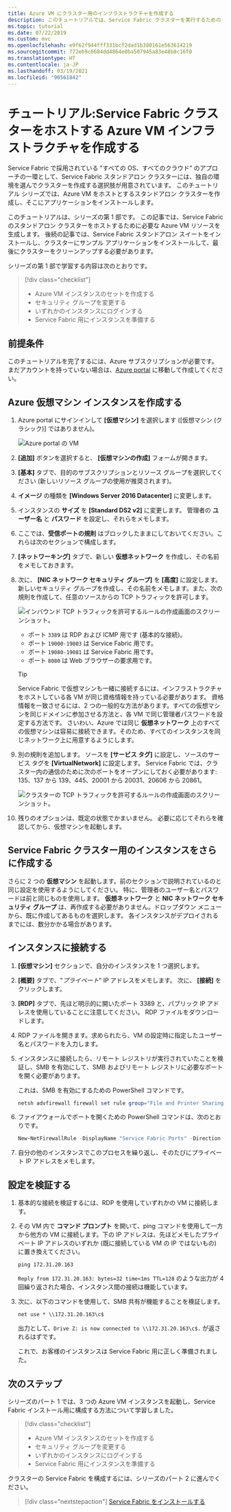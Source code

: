 ```yaml
---
title: Azure VM にクラスター用のインフラストラクチャを作成する
description: このチュートリアルでは、Service Fabric クラスターを実行するための Azure VM インフラストラクチャを設定する方法を学習します。
ms.topic: tutorial
ms.date: 07/22/2019
ms.custom: mvc
ms.openlocfilehash: e9f62f944fff331bcf2dad1b380161e563614219
ms.sourcegitcommit: 772eb9c6684dd4864e0ba507945a83e48b8c16f0
ms.translationtype: HT
ms.contentlocale: ja-JP
ms.lasthandoff: 03/19/2021
ms.locfileid: "90561842"
---
```

# <a name="tutorial-create-azure-vm-infrastructure-to-host-a-service-fabric-cluster"></a>チュートリアル:Service Fabric クラスターをホストする Azure VM インフラストラクチャを作成する

Service Fabric で採用されている "すべての OS、すべてのクラウド" のアプローチの一環として、Service Fabric スタンドアロン クラスターには、独自の環境を選んでクラスターを作成する選択肢が用意されています。 このチュートリアル シリーズでは、Azure VM をホストとするスタンドアロン クラスターを作成し、そこにアプリケーションをインストールします。

このチュートリアルは、シリーズの第 1 部です。 この記事では、Service Fabric のスタンドアロン クラスターをホストするために必要な Azure VM リソースを生成します。 後続の記事では、Service Fabric スタンドアロン スイートをインストールし、クラスターにサンプル アプリケーションをインストールして、最後にクラスターをクリーンアップする必要があります。

シリーズの第 1 部で学習する内容は次のとおりです。

> [!div class="checklist"]
> * Azure VM インスタンスのセットを作成する
> * セキュリティ グループを変更する
> * いずれかのインスタンスにログインする
> * Service Fabric 用にインスタンスを準備する

## <a name="prerequisites"></a>前提条件

このチュートリアルを完了するには、Azure サブスクリプションが必要です。  まだアカウントを持っていない場合は、[Azure portal](https://portal.azure.com) に移動して作成してください。

## <a name="create-azure-virtual-machine-instances"></a>Azure 仮想マシン インスタンスを作成する

1. Azure portal にサインインして **[仮想マシン]** を選択します ([仮想マシン (クラシック)] ではありません)。

   ![Azure portal の VM][az-console]

2. **[追加]** ボタンを選択すると、 **[仮想マシンの作成]** フォームが開きます。

3. **[基本]** タブで、目的のサブスクリプションとリソース グループを選択してください (新しいリソース グループの使用が推奨されます)。

4. **イメージ** の種類を **[Windows Server 2016 Datacenter]** に変更します。 
 
5. インスタンスの **サイズ** を **[Standard DS2 v2]** に変更します。 管理者の **ユーザー名** と **パスワード** を設定し、それらをメモします。

6. ここでは、**受信ポートの規則** はブロックしたままにしておいてください。これらは次のセクションで構成します。

7. **[ネットワーキング]** タブで、新しい **仮想ネットワーク** を作成し、その名前をメモしておきます。

8. 次に、 **[NIC ネットワーク セキュリティ グループ]** を **[高度]** に設定します。 新しいセキュリティ グループを作成し、その名前をメモします。また、次の規則を作成して、任意のソースからの TCP トラフィックを許可します。

   ![インバウンド TCP トラフィックを許可するルールの作成画面のスクリーンショット。][sf-inbound]

   * ポート `3389` は RDP および ICMP 用です (基本的な接続)。
   * ポート `19000-19003` は Service Fabric 用です。
   * ポート `19080-19081` は Service Fabric 用です。
   * ポート `8080` は Web ブラウザーの要求用です。

   > [!TIP]
   > Service Fabric で仮想マシンも一緒に接続するには、インフラストラクチャをホストしている各 VM が同じ資格情報を持っている必要があります。  資格情報を一致させるには、2 つの一般的な方法があります。すべての仮想マシンを同じドメインに参加させる方法と、各 VM で同じ管理者パスワードを設定する方法です。 さいわい、Azure では同じ **仮想ネットワーク** 上のすべての仮想マシンは容易に接続できます。そのため、すべてのインスタンスを同じネットワーク上に用意するようにします。

9. 別の規則を追加します。 ソースを **[サービス タグ]** に設定し、ソースのサービス タグを **[VirtualNetwork]** に設定します。 Service Fabric では、クラスター内の通信のために次のポートをオープンにしておく必要があります: 135、137 から 139、445、20001 から 20031、20606 から 20861。

   ![クラスターの TCP トラフィックを許可するルールの作成画面のスクリーンショット。][vnet-inbound]

10. 残りのオプションは、既定の状態でかまいません。 必要に応じてそれらを確認してから、仮想マシンを起動します。

## <a name="creating-more-instances-for-your-service-fabric-cluster"></a>Service Fabric クラスター用のインスタンスをさらに作成する

さらに 2 つの **仮想マシン** を起動します。前のセクションで説明されているのと同じ設定を使用するようにしてください。 特に、管理者のユーザー名とパスワードは前と同じものを使用します。 **仮想ネットワーク** と **NIC ネットワーク セキュリティ グループ** は、再作成する必要がありません。ドロップダウン メニューから、既に作成してあるものを選択します。 各インスタンスがデプロイされるまでには、数分かかる場合があります。

## <a name="connect-to-your-instances"></a>インスタンスに接続する

1. **[仮想マシン]** セクションで、自分のインスタンスを 1 つ選択します。

2. **[概要]** タブで、"*プライベート*" IP アドレスをメモします。 次に、 **[接続]** をクリックします。

3. **[RDP]** タブで、先ほど明示的に開いたポート 3389 と、パブリック IP アドレスを使用していることに注意してください。 RDP ファイルをダウンロードします。
 
4. RDP ファイルを開きます。求められたら、VM の設定時に指定したユーザー名とパスワードを入力します。

5. インスタンスに接続したら、リモート レジストリが実行されていたことを検証し、SMB を有効にして、SMB およびリモート レジストリに必要なポートを開く必要があります。

   これは、SMB を有効にするための PowerShell コマンドです。

   ```powershell
   netsh advfirewall firewall set rule group="File and Printer Sharing" new enable=Yes
   ```

6. ファイアウォールでポートを開くための PowerShell コマンドは、次のとおりです。

   ```powershell
   New-NetFirewallRule -DisplayName "Service Fabric Ports" -Direction Inbound -Action Allow -RemoteAddress LocalSubnet -Protocol TCP -LocalPort 135, 137-139, 445
   ```

7. 自分の他のインスタンスでこのプロセスを繰り返し、そのたびにプライベート IP アドレスをメモします。

## <a name="verify-your-settings"></a>設定を検証する

1. 基本的な接続を検証するには、RDP を使用していずれかの VM に接続します。

2. その VM 内で **コマンド プロンプト** を開いて、ping コマンドを使用して一方から他方の VM に接続します。下の IP アドレスは、先ほどメモしたプライベート IP アドレスのいずれか (既に接続している VM の IP ではないもの) に置き換えてください。

   ```
   ping 172.31.20.163
   ```

   `Reply from 172.31.20.163: bytes=32 time<1ms TTL=128` のような出力が 4 回繰り返された場合、インスタンス間の接続は機能しています。

3. 次に、以下のコマンドを使用して、SMB 共有が機能することを検証します。

   ```
   net use * \\172.31.20.163\c$
   ```

   出力として、`Drive Z: is now connected to \\172.31.20.163\c$.` が返されるはずです。


   これで、お客様のインスタンスは Service Fabric 用に正しく準備されました。

## <a name="next-steps"></a>次のステップ

シリーズのパート 1 では、3 つの Azure VM インスタンスを起動し、Service Fabric インストール用に構成する方法について学習しました。

> [!div class="checklist"]
> * Azure VM インスタンスのセットを作成する
> * セキュリティ グループを変更する
> * いずれかのインスタンスにログインする
> * Service Fabric 用にインスタンスを準備する

クラスターの Service Fabric を構成するには、シリーズのパート 2 に進んでください。

> [!div class="nextstepaction"]
> [Service Fabric をインストールする](service-fabric-tutorial-standalone-create-service-fabric-cluster.md)

<!-- IMAGES -->
[az-console]: ./media/service-fabric-tutorial-standalone-azure-create-infrastructure/az-console.png
[sf-inbound]: ./media/service-fabric-tutorial-standalone-azure-create-infrastructure/sf-inbound.png
[vnet-inbound]: ./media/service-fabric-tutorial-standalone-azure-create-infrastructure/vnet-inbound.png
